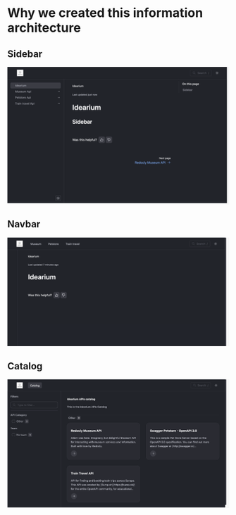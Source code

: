 # Why we created this information architecture

## Sidebar 

![sidebar](images/sidebar.png)

## Navbar

![navbar](images/navbar.png)

## Catalog

![catalog](images/catalog.png)
